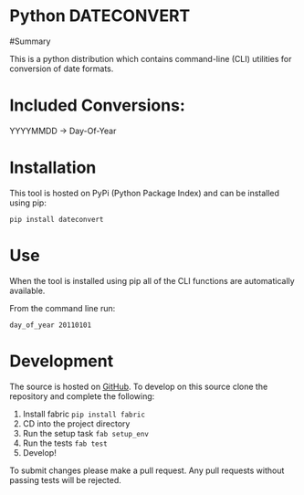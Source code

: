Python DATECONVERT
====

#Summary

This is a python distribution which contains command-line (CLI) utilities for conversion of date formats.

# Included Conversions:
YYYYMMDD -> Day-Of-Year

# Installation

This tool is hosted on PyPi (Python Package Index) and can be installed using pip:

```pip install dateconvert```


# Use

When the tool is installed using pip all of the CLI functions are automatically available.

From the command line run:

```day_of_year 20110101```

# Development

The source is hosted on [GitHub](https://github.com/kpurdon/dateconvert). To develop on this source clone the repository and complete the following:

1. Install fabric ```pip install fabric```
2. CD into the project directory
3. Run the setup task ```fab setup_env```
4. Run the tests ```fab test```
5. Develop!

To submit changes please make a pull request. Any pull requests without passing tests will be rejected.
